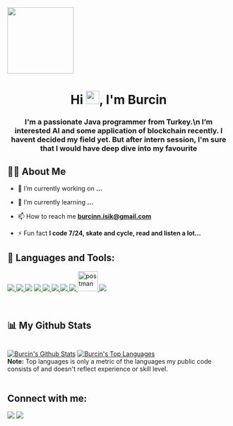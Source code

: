 <a href="#">
    <img width="150px" height="150px" src="https://cache.teia.rocks/ipfs/QmYhGUnVJHSD7shbSXrsYo48bjhmTT77RDDsKbjvboLLmX"/>
</a>

<h1 align="center">Hi <img src="https://raw.githubusercontent.com/MartinHeinz/MartinHeinz/master/wave.gif" width="30" height="30">, I'm Burcin</h1>
<h3 align="center">I'm a passionate Java programmer from Turkey.\n I’m interested AI and some application of blockchain recently. I havent decided my field yet. But after intern session, I'm sure that I would have deep dive into my favourite  </h3>

## 🙋‍♂️ About Me

- 🔭 I’m currently working on **...**

- 🌱 I’m currently learning **...**

- 📫 How to reach me **burcinn.isik@gmail.com**

- ⚡ Fun fact **I code 7/24, skate and cycle, read and listen a lot...**

## 🚀 Languages and Tools:

<p align="left"> 
  <p align="left"> 
    <a href="https://flutter.dev/" target="_blank"> <img src="https://img.icons8.com/color/48/000000/flutter.png"/>  </a>
    <a href="https://learn.microsoft.com/en-us/dotnet/csharp/" target="_blank"> <img src="https://img.icons8.com/color/48/000000/c-sharp-logo.png"/> </a>
    <a href="https://www.python.org/" target="_blank">  <img src="https://img.icons8.com/color/48/000000/python--v1.png"/></a>
    <a href="https://www.java.com/" target="_blank"> <img src="https://img.icons8.com/color/48/000000/java-coffee-cup-logo--v1.png"/> </a>
    <a href="https://kotlinlang.org/" target="_blank"> <img src="https://img.icons8.com/color/48/000000/kotlin.png"/> </a>
    <a href="https://www.microsoft.com/en-us/sql-server" target="_blank"> <img src="https://img.icons8.com/ios-filled/50/000000/microsoft-sql-server.png"/> </a>
    <a href="https://www.mathworks.com/products/matlab.html" target="_blank">  <img src="https://img.icons8.com/color/48/000000/matlab.png"/> </a>
    <a href="https://firebase.google.com/" target="_blank"> <img src="https://img.icons8.com/color/48/000000/firebase.png"/> </a>
    <a href="https://postman.com" target="_blank"> <img src="https://www.vectorlogo.zone/logos/getpostman/getpostman-icon.svg" alt="postman" width="45" height="45"/> </a>
    <a href="https://git-scm.com/" target="_blank"> <img src="https://img.icons8.com/color/48/000000/git.png"/> </a>

</p>

<br/>

## 📊 My Github Stats

  <br/>
    <a href="https://github.com/iskburcin/github-readme-stats"><img alt="Burcin's Github Stats" src="https://github-readme-stats.vercel.app/api?username=iskburcin&show_icons=true&count_private=true&theme=react&hide_border=true&bg_color=0D1117" /></a>
  <a href="https://github.com/iskburcin/github-readme-stats"><img alt="Burcin's Top Languages" src="https://github-readme-stats.vercel.app/api/top-langs/?username=iskburcin&langs_count=8&count_private=true&layout=compact&theme=react&hide_border=true&bg_color=0D1117" /></a>
  <br/>
  <b>Note:</b> Top languages is only a metric of the languages my public code consists of and doesn't reflect experience or skill level.

<br/>
<br/>

## Connect with me:

<p align="left">

<a href = "https://www.linkedin.com/in/burcin-i%C5%9F%C4%B1k-753119252/"><img src="https://img.icons8.com/fluent/48/000000/linkedin.png"/></a>
<a href = "https://x.com/iskburcin"><img src="https://img.icons8.com/fluent/48/000000/twitter.png"/></a>

</p>

